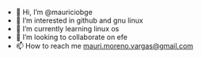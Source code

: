 - 👋 Hi, I’m @mauriciobge
- 👀 I’m interested in github and gnu linux 
- 🌱 I’m currently learning linux os
- 💞️ I’m looking to collaborate on efe
- 📫 How to reach me mauri.moreno.vargas@gmail.com

<!---
mauriciobge/mauriciobge is a ✨ special ✨ repository because its `README.md` (this file) appears on your GitHub profile.
You can click the Preview link to take a look at your changes.
--->
